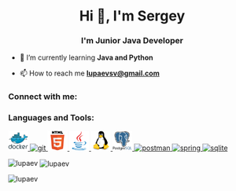 <h1 align="center">Hi 👋, I'm Sergey</h1>
<h3 align="center">I'm Junior Java Developer</h3>



[//]: # (<p align="left"> <a href="https://github.com/ryo-ma/github-profile-trophy"><img src="https://github-profile-trophy.vercel.app/?username=lupaev" alt="lupaev" /></a> </p>)

- 🌱 I’m currently learning **Java and Python**

- 📫 How to reach me **lupaevsv@gmail.com**

<h3 align="left">Connect with me:</h3>
<p align="left">
</p>

<h3 align="left">Languages and Tools:</h3>
<p align="left"> <a href="https://www.docker.com/" target="_blank" rel="noreferrer"> <img src="https://raw.githubusercontent.com/devicons/devicon/master/icons/docker/docker-original-wordmark.svg" alt="docker" width="40" height="40"/> </a> <a href="https://git-scm.com/" target="_blank" rel="noreferrer"> <img src="https://www.vectorlogo.zone/logos/git-scm/git-scm-icon.svg" alt="git" width="40" height="40"/> </a> <a href="https://www.w3.org/html/" target="_blank" rel="noreferrer"> <img src="https://raw.githubusercontent.com/devicons/devicon/master/icons/html5/html5-original-wordmark.svg" alt="html5" width="40" height="40"/> </a> <a href="https://www.java.com" target="_blank" rel="noreferrer"> <img src="https://raw.githubusercontent.com/devicons/devicon/master/icons/java/java-original.svg" alt="java" width="40" height="40"/> </a> <a href="https://www.linux.org/" target="_blank" rel="noreferrer"> <img src="https://raw.githubusercontent.com/devicons/devicon/master/icons/linux/linux-original.svg" alt="linux" width="40" height="40"/> </a> <a href="https://www.postgresql.org" target="_blank" rel="noreferrer"> <img src="https://raw.githubusercontent.com/devicons/devicon/master/icons/postgresql/postgresql-original-wordmark.svg" alt="postgresql" width="40" height="40"/> </a> <a href="https://postman.com" target="_blank" rel="noreferrer"> <img src="https://www.vectorlogo.zone/logos/getpostman/getpostman-icon.svg" alt="postman" width="40" height="40"/> </a> <a href="https://spring.io/" target="_blank" rel="noreferrer"> <img src="https://www.vectorlogo.zone/logos/springio/springio-icon.svg" alt="spring" width="40" height="40"/> </a> <a href="https://www.sqlite.org/" target="_blank" rel="noreferrer"> <img src="https://www.vectorlogo.zone/logos/sqlite/sqlite-icon.svg" alt="sqlite" width="40" height="40"/> </a> </p>

<p><img align="left" src="https://github-readme-stats.vercel.app/api/top-langs?username=lupaev&show_icons=true&locale=en&layout=compact" alt="lupaev" /></p>

<p>&nbsp;<img align="center" src="https://github-readme-stats.vercel.app/api?username=lupaev&show_icons=true&locale=en" alt="lupaev" /></p>

[//]: # (<p><img align="center" src="https://github-readme-streak-stats.herokuapp.com/?user=lupaev&" alt="lupaev" /></p>)

<p align="left"> <img src="https://komarev.com/ghpvc/?username=lupaev&label=Profile%20views&color=0e75b6&style=flat" alt="lupaev" /> </p>






